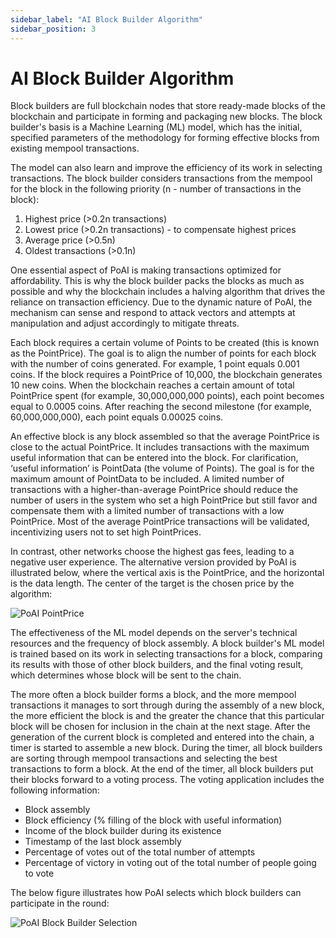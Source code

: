 ```yaml
---
sidebar_label: "AI Block Builder Algorithm"
sidebar_position: 3
---
```


# AI Block Builder Algorithm

Block builders are full blockchain nodes that store ready-made blocks of the blockchain and participate in forming and packaging new blocks. The block builder's basis is a Machine Learning (ML) model, which has the initial, specified parameters of the methodology for forming effective blocks from existing mempool transactions.

The model can also learn and improve the efficiency of its work in selecting transactions. The block builder considers transactions from the mempool for the block in the following priority (n - number of transactions in the block):

1. Highest price (&gt;0.2n transactions)
2. Lowest price (&gt;0.2n transactions) - to compensate highest prices
3. Average price (&gt;0.5n)
4. Oldest transactions (&gt;0.1n)

One essential aspect of PoAI is making transactions optimized for affordability. This is why the block builder packs the blocks as much as possible and why the blockchain includes a halving algorithm that drives the reliance on transaction efficiency. Due to the dynamic nature of PoAI, the mechanism can sense and respond to attack vectors and attempts at manipulation and adjust accordingly to mitigate threats.

Each block requires a certain volume of Points to be created (this is known as the PointPrice). The goal is to align the number of points for each block with the number of coins generated. For example, 1 point equals 0.001 coins. If the block requires a PointPrice of 10,000, the blockchain generates 10 new coins. When the blockchain reaches a certain amount of total PointPrice spent (for example, 30,000,000,000 points), each point becomes equal to 0.0005 coins. After reaching the second milestone (for example, 60,000,000,000), each point equals 0.00025 coins.

An effective block is any block assembled so that the average PointPrice is close to the actual PointPrice. It includes transactions with the maximum useful information that can be entered into the block. For clarification, ‘useful informationʼ is PointData (the volume of Points). The goal is for the maximum amount of PointData to be included. A limited number of transactions with a higher-than-average PointPrice should reduce the number of users in the system who set a high PointPrice but still favor and compensate them with a limited number of transactions with a low PointPrice. Most of the average PointPrice transactions will be validated, incentivizing users not to set high PointPrices.

In contrast, other networks choose the highest gas fees, leading to a negative user experience. The alternative version provided by PoAI is illustrated below, where the vertical axis is the PointPrice, and the horizontal is the data length. The center of the target is the chosen price by the algorithm:

<div>
<img src="/img/Screenshot 2024-05-01 at 9.01.05 AM.png" alt="PoAI PointPrice"/>
</div>

The effectiveness of the ML model depends on the server's technical resources and the frequency of block assembly. A block builder's ML model is trained based on its work in selecting transactions for a block, comparing its results with those of other block builders, and the final voting result, which determines whose block will be sent to the chain.

‍The more often a block builder forms a block, and the more mempool transactions it manages to sort through during the assembly of a new block, the more efficient the block is and the greater the chance that this particular block will be chosen for inclusion in the chain at the next stage. After the generation of the current block is completed and entered into the chain, a timer is started to assemble a new block. During the timer, all block builders are sorting through mempool transactions and selecting the best transactions to form a block. At the end of the timer, all block builders put their blocks forward to a voting process. The voting application includes the following information:

* Block assembly
* Block efficiency (% filling of the block with useful information)
* Income of the block builder during its existence
* Timestamp of the last block assembly
* Percentage of votes out of the total number of attempts
* Percentage of victory in voting out of the total number of people going to vote

The below figure illustrates how PoAI selects which block builders can participate in the round:

<div>
<img src="/img/Screenshot 2024-05-01 at 9.02.20 AM.png" alt="PoAI Block Builder Selection"/>
</div>

